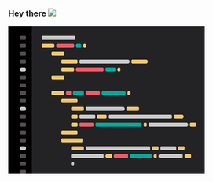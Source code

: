 ### Hey there <img src="https://media.giphy.com/media/Q7LHmoFwVP6Yc1swZs/giphy.gif" width="25px">

<!--
**charistimaticmoose/charistimaticmoose** is a ✨ _special_ ✨ repository because its `README.md` (this file) appears on your GitHub profile.




Here are some ideas to get you started:

- 🔭 I’m currently working on ...
- 🌱 I’m currently learning ...
- 👯 I’m looking to collaborate on ...
- 🤔 I’m looking for help with ...
- 💬 Ask me about ...
- 📫 How to reach me: ...
- 😄 Pronouns: ...
- ⚡ Fun fact: ...
-->

![](https://github.com/charistimaticmoose/charistimaticmoose/blob/main/codingdribbble.gif)
